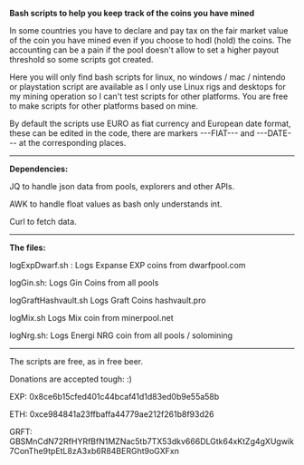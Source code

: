 **Bash scripts to help you keep track of the coins you have mined**

In some countries you have to declare and pay tax on the fair market value of the coin you have mined even if you choose to hodl (hold) the coins. The accounting can be a pain if the pool doesn't allow to set a higher payout threshold so some scripts got created.

Here you will only find bash scripts for linux, no windows / mac / nintendo or playstation script are available as I only use Linux rigs and desktops for my mining operation so I can't test scripts for other platforms. You are free to make scripts for other platforms based on mine.

By default the scripts use EURO as fiat currency and European date format, these can be edited in the code, there are markers ---FIAT--- and ---DATE--- at the corresponding places.

----------------------------------------

**Dependencies:**

JQ to handle json data from pools, explorers and other APIs. 

AWK to handle float values as bash only understands int. 

Curl to fetch data.

----------------------------------------
**The files:**

logExpDwarf.sh :  Logs Expanse EXP coins from dwarfpool.com

logGin.sh:           Logs Gin Coins from all pools

logGraftHashvault.sh Logs Graft Coins hashvault.pro

logMix.sh       Logs Mix coin from minerpool.net

logNrg.sh:      Logs Energi NRG coin from all pools / solomining

----------------------------------------


The scripts are free, as in free beer.

Donations are accepted tough: :)

EXP: 0x8ce6b15cfed401c44bcaf41d1d83ed0b9e55a58b

ETH: 0xce984841a23ffbaffa44779ae212f261b8f93d26

GRFT: GBSMnCdN72RfHYRfBfN1MZNac5tb7TX53dkv666DLGtk64xKtZg4gXUgwik7ConThe9tpEtL8zA3xb6R84BERGht9oGXFxn
